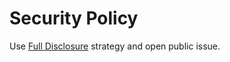 # Security Policy

Use [Full Disclosure](https://en.wikipedia.org/wiki/Full_disclosure_(computer_security))
strategy and open public issue.
